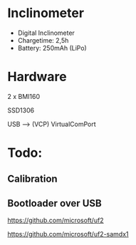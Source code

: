 # Inclinometer

- Digital Inclinometer
- Chargetime: 2,5h
- Battery: 250mAh (LiPo)

# Hardware

2 x BMI160

SSD1306

USB --> (VCP) VirtualComPort

# Todo:
## Calibration
## Bootloader over USB

https://github.com/microsoft/uf2

https://github.com/microsoft/uf2-samdx1



